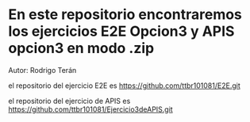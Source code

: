 # En este repositorio encontraremos los ejercicios E2E Opcion3 y APIS opcion3 en modo .zip 

Autor: Rodrigo Terán

el repositorio del ejercicio E2E es https://github.com/ttbr101081/E2E.git

el repositorio del ejercicio de APIS es https://github.com/ttbr101081/Ejercicio3deAPIS.git
